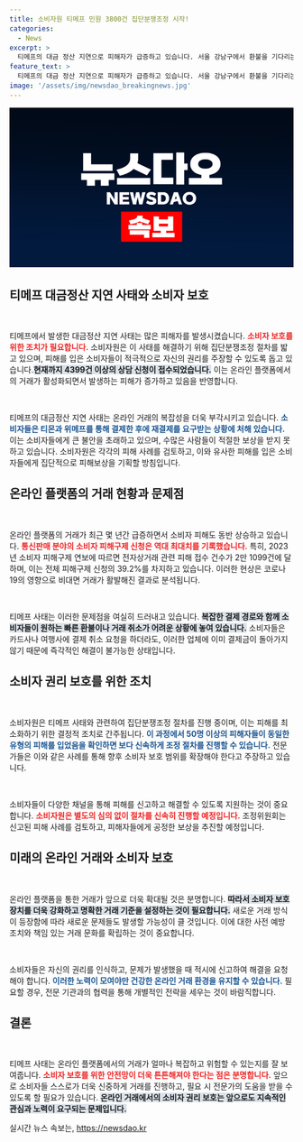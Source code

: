 ```yaml
---
title: 소비자원 티메프 민원 3800건 집단분쟁조정 시작!
categories:
  - News
excerpt: >
  티메프의 대금 정산 지연으로 피해자가 급증하고 있습니다. 서울 강남구에서 환불을 기다리는 소비자들이 불안한 가운데, 한국소비자원이 집단분쟁조정 절차를 착수했습니다. 피해 규모가 커지면서 조속한 구제가 시급한 상황입니다.
feature_text: >
  티메프의 대금 정산 지연으로 피해자가 급증하고 있습니다. 서울 강남구에서 환불을 기다리는 소비자들이 불안한 가운데, 한국소비자원이 집단분쟁조정 절차를 착수했습니다. 피해 규모가 커지면서 조속한 구제가 시급한 상황입니다.
image: '/assets/img/newsdao_breakingnews.jpg'
---
```


<p><img src="/assets/img/newsdao_breakingnews.jpg" alt="cryptoinkorea 속보" /></p>

<h2 data-ke-size="size26">티메프 대금정산 지연 사태와 소비자 보호</h2>

<p data-ke-size="size16">&nbsp;</p>

<p>티메프에서 발생한 대금정산 지연 사태는 많은 피해자를 발생시켰습니다. <b><span style="color: #ee2323;">소비자 보호를 위한 조치가 필요합니다.</span></b> 소비자원은 이 사태를 해결하기 위해 집단분쟁조정 절차를 밟고 있으며, 피해를 입은 소비자들이 적극적으로 자신의 권리를 주장할 수 있도록 돕고 있습니다.<b><span style="background-color: #21538527;">현재까지 4399건 이상의 상담 신청이 접수되었습니다.</span></b> 이는 온라인 플랫폼에서의 거래가 활성화되면서 발생하는 피해가 증가하고 있음을 반영합니다.</p>

<p data-ke-size="size16">&nbsp;</p>

<p>티메프의 대금정산 지연 사태는 온라인 거래의 복잡성을 더욱 부각시키고 있습니다. <b><span style="color: #1a5490;">소비자들은 티몬과 위메프를 통해 결제한 후에 재결제를 요구받는 상황에 처해 있습니다.</span></b> 이는 소비자들에게 큰 불안을 초래하고 있으며, 수많은 사람들이 적절한 보상을 받지 못하고 있습니다. 소비자원은 각각의 피해 사례를 검토하고, 이와 유사한 피해를 입은 소비자들에게 집단적으로 피해보상을 기획할 방침입니다.</p>

<h2 data-ke-size="size26">온라인 플랫폼의 거래 현황과 문제점</h2>

<p data-ke-size="size16">&nbsp;</p>

<p>온라인 플랫폼의 거래가 최근 몇 년간 급증하면서 소비자 피해도 동반 상승하고 있습니다. <b><span style="color: #ee2323;">통신판매 분야의 소비자 피해구제 신청은 역대 최대치를 기록했습니다.</span></b> 특히, 2023년 소비자 피해구제 연보에 따르면 전자상거래 관련 피해 접수 건수가 2만 1099건에 달하며, 이는 전체 피해구제 신청의 39.2%를 차지하고 있습니다. 이러한 현상은 코로나19의 영향으로 비대면 거래가 활발해진 결과로 분석됩니다. </p>

<p data-ke-size="size16">&nbsp;</p>

<p>티메프 사태는 이러한 문제점을 여실히 드러내고 있습니다. <b><span style="background-color: #21538527;">복잡한 결제 경로와 함께 소비자들이 원하는 빠른 환불이나 거래 취소가 어려운 상황에 놓여 있습니다.</span></b> 소비자들은 카드사나 여행사에 결제 취소 요청을 하더라도, 이러한 업체에 이미 결제금이 돌아가지 않기 때문에 즉각적인 해결이 불가능한 상태입니다.</p>

<h2 data-ke-size="size26">소비자 권리 보호를 위한 조치</h2>

<p data-ke-size="size16">&nbsp;</p>

<p>소비자원은 티메프 사태와 관련하여 집단분쟁조정 절차를 진행 중이며, 이는 피해를 최소화하기 위한 결정적 조치로 간주됩니다. <b><span style="color: #1a5490;">이 과정에서 50명 이상의 피해자들이 동일한 유형의 피해를 입었음을 확인하면 보다 신속하게 조정 절차를 진행할 수 있습니다.</span></b> 전문가들은 이와 같은 사례를 통해 향후 소비자 보호 범위를 확장해야 한다고 주장하고 있습니다.</p>

<p data-ke-size="size16">&nbsp;</p>

<p>소비자들이 다양한 채널을 통해 피해를 신고하고 해결할 수 있도록 지원하는 것이 중요합니다. <b><span style="color: #ee2323;">소비자원은 별도의 심의 없이 절차를 신속히 진행할 예정입니다.</span></b> 조정위원회는 신고된 피해 사례를 검토하고, 피해자들에게 공정한 보상을 추진할 예정입니다.</p>

<h2 data-ke-size="size26">미래의 온라인 거래와 소비자 보호</h2>

<p data-ke-size="size16">&nbsp;</p>

<p>온라인 플랫폼을 통한 거래가 앞으로 더욱 확대될 것은 분명합니다. <b><span style="background-color: #21538527;">따라서 소비자 보호 장치를 더욱 강화하고 명확한 거래 기준을 설정하는 것이 필요합니다.</span></b> 새로운 거래 방식이 등장함에 따라 새로운 문제들도 발생할 가능성이 클 것입니다. 이에 대한 사전 예방 조치와 책임 있는 거래 문화를 확립하는 것이 중요합니다.</p>

<p data-ke-size="size16">&nbsp;</p>

<p>소비자들은 자신의 권리를 인식하고, 문제가 발생했을 때 적시에 신고하여 해결을 요청해야 합니다. <b><span style="color: #1a5490;">이러한 노력이 모여야만 건강한 온라인 거래 환경을 유지할 수 있습니다.</span></b> 필요할 경우, 전문 기관과의 협력을 통해 개별적인 전략을 세우는 것이 바람직합니다.</p>

<h2 data-ke-size="size26">결론</h2>

<p data-ke-size="size16">&nbsp;</p>

<p>티메프 사태는 온라인 플랫폼에서의 거래가 얼마나 복잡하고 위험할 수 있는지를 잘 보여줍니다. <b><span style="color: #ee2323;">소비자 보호를 위한 안전망이 더욱 튼튼해져야 한다는 점은 분명합니다.</span></b> 앞으로 소비자들 스스로가 더욱 신중하게 거래를 진행하고, 필요 시 전문가의 도움을 받을 수 있도록 할 필요가 있습니다. <b><span style="background-color: #21538527;">온라인 거래에서의 소비자 권리 보호는 앞으로도 지속적인 관심과 노력이 요구되는 문제입니다.</span></b></p>
실시간 뉴스 속보는, <a href="https://newsdao.kr" rel="dofollow">https://newsdao.kr</a>


